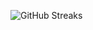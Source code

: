 ![GitHub Streaks](https://github-streaks-mqc9.onrender.com/streak/happilli/image?theme=midnight&cache_bust=1743152934&lang=ja)
